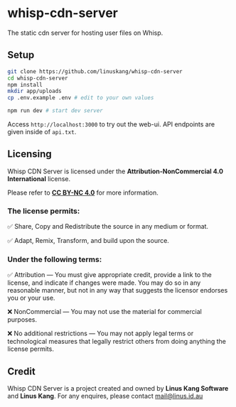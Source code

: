 # whisp-cdn-server

The static cdn server for hosting user files on Whisp.

## Setup

```bash
git clone https://github.com/linuskang/whisp-cdn-server
cd whisp-cdn-server
npm install
mkdir app/uploads
cp .env.example .env # edit to your own values

npm run dev # start dev server
```

Access ``http://localhost:3000`` to try out the web-ui. API endpoints are given inside of ``api.txt``.

## Licensing

Whisp CDN Server is licensed under the **Attribution-NonCommercial 4.0 International** license.

Please refer to **[CC BY-NC 4.0](https://creativecommons.org/licenses/by-nc/4.0/)** for more information.

### The license permits:

✅ Share, Copy and Redistribute the source in any medium or format.

✅ Adapt, Remix, Transform, and build upon the source.

### Under the following terms:

✅ Attribution — You must give appropriate credit, provide a link to the license, and indicate if changes were made. You may do so in any reasonable manner, but not in any way that suggests the licensor endorses you or your use.

❌ NonCommercial — You may not use the material for commercial purposes.

❌ No additional restrictions — You may not apply legal terms or technological measures that legally restrict others from doing anything the license permits.

## Credit

Whisp CDN Server is a project created and owned by **Linus Kang Software** and **Linus Kang**. For any enquires, please contact [mail@linus.id.au](mailto://mail@linus.id.au)